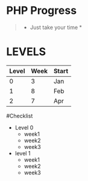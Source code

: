 # PHP Progress
> * Just take your time *

# LEVELS
| Level | Week | Start |
| --- | --- | --- |
| 0 | 3 | Jan |
| 1 | 8 | Feb |
| 2 | 7 | Apr |

#Checklist
- Level 0
  - week1
  - week2
  - week3
- level 1
  - week1
  - week2
  - week3
  
